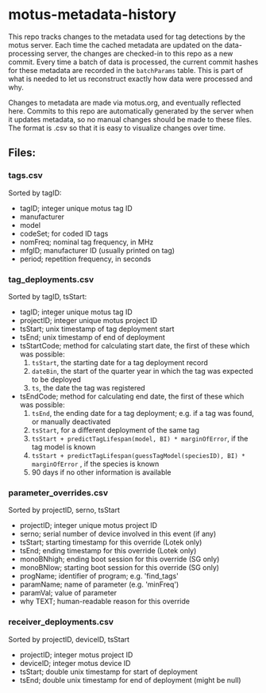 # motus-metadata-history

This repo tracks changes to the metadata used for tag detections by
the motus server.  Each time the cached metadata are updated on the
data-processing server, the changes are checked-in to this repo as a
new commit.  Every time a batch of data is processed, the current
commit hashes for these metadata are recorded in the `batchParams`
table.  This is part of what is needed to let us reconstruct exactly
how data were processed and why.

Changes to metadata are made via motus.org, and eventually reflected
here.  Commits to this repo are automatically generated by the server
when it updates metadata, so no manual changes should be made to
these files.  The format is .csv so that it is easy to visualize
changes over time.

## Files: ##

### tags.csv ###
Sorted by tagID:
 - tagID; integer unique motus tag ID
 - manufacturer
 - model
 - codeSet; for coded ID tags
 - nomFreq; nominal tag frequency, in MHz
 - mfgID; manufacturer ID (usually printed on tag)
 - period; repetition frequency, in seconds

### tag_deployments.csv ###
Sorted by tagID, tsStart:
 - tagID; integer unique motus tag ID
 - projectID; integer unique motus project ID
 - tsStart; unix timestamp of tag deployment start
 - tsEnd; unix timestamp of end of deployment
 - tsStartCode; method for calculating start date, the first of these which was possible:
     1. `tsStart`, the starting date for a tag deployment record
     2. `dateBin`, the start of the quarter year in which the tag was expected to be deployed
     3. `ts`, the date the tag was registered
 - tsEndCode; method for calculating end date, the first of these which was possible:
     1. `tsEnd`, the ending date for a tag deployment; e.g. if a tag was found, or manually deactivated
     2. `tsStart`, for a different deployment of the same tag
     3. `tsStart + predictTagLifespan(model, BI) * marginOfError`, if the tag model is known
     4. `tsStart + predictTagLifespan(guessTagModel(speciesID), BI) * marginOfError` , if the species is known
     5. 90 days if no other information is available

### parameter_overrides.csv ###
Sorted by projectID, serno, tsStart
 - projectID; integer unique motus project ID
 - serno; serial number of device involved in this event (if any)
 - tsStart; starting timestamp for this override (Lotek only)
 - tsEnd; ending timestamp for this override (Lotek only)
 - monoBNhigh; ending boot session for this override (SG only)
 - monoBNlow; starting boot session for this override (SG only)
 - progName; identifier of program; e.g. 'find_tags'
 - paramName; name of parameter (e.g. 'minFreq')
 - paramVal; value of parameter
 - why TEXT; human-readable reason for this override

### receiver_deployments.csv ###
Sorted by projectID, deviceID, tsStart
 - projectID; integer motus project ID
 - deviceID; integer motus device ID
 - tsStart; double unix timestamp for start of deployment
 - tsEnd; double unix timestamp for end of deployment (might be null)
